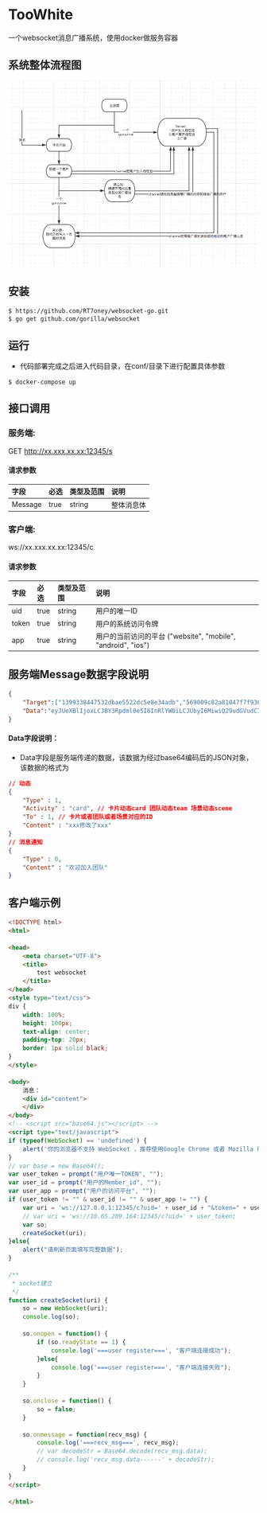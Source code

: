 # TooWhite
一个websocket消息广播系统，使用docker做服务容器

## 系统整体流程图

![alt text](process.png)

## 安装

```ssh
$ https://github.com/RT7oney/websocket-go.git
$ go get github.com/gorilla/websocket
```

## 运行

* 代码部署完成之后进入代码目录，在conf/目录下进行配置具体参数

```ssh
$ docker-compose up
```

## 接口调用

### 服务端:
GET http://xx.xxx.xx.xx:12345/s

####  请求参数
| 字段                     |   必选            |   类型及范围    | 说明                               |
|:-------------------------|:----------------- |:----------------|:-----------------------------------|
|Message|true|string|整体消息体|

### 客户端:
ws://xx.xxx.xx.xx:12345/c

#### 请求参数
| 字段                     |   必选            |   类型及范围    | 说明                               |
|:-------------------------|:----------------- |:----------------|:-----------------------------------|
| uid | true | string | 用户的唯一ID |
| token | true | string | 用户的系统访问令牌 |
| app | true | string | 用户的当前访问的平台 ("website", "mobile", "android", "ios")|

## 服务端Message数据字段说明

```json
{
    "Target":["1399338447532dbae5522dc5e8e34adb","569009c82a81047f7f936942c949500c"],
    "Data":"eyJUeXBlIjoxLCJBY3Rpdml0eSI6InRlYW0iLCJUbyI6MiwiQ29udGVudCI6Ijxmb250IHN0eWxlPSdjb2xvcjojNjdiYmZlJz5tZWk8L2ZvbnQ+IFx1NGZlZVx1NjUzOVx1NGU4Nlx1NTZlMlx1OTYxZjxmb250IHN0eWxlPSdjb2xvcjojNjdiYmZlJz5cdTRlZTVcdTUyNGRcdTc2ODRcdTU0MGRcdTViNTc8L2ZvbnQ+XHU3Njg0XHU1NDBkXHU3OWYwXHU0ZTNhPGZvbnQgc3R5bGU9J2NvbG9yOiM2N2JiZmUnPkxPTFx1N2ZhNDwvZm9udD4ifQ=="
}
```

#### Data字段说明：

* Data字段是服务端传递的数据，该数据为经过base64编码后的JSON对象，该数据的格式为

```json
// 动态
{
    "Type" : 1,
    "Activity" : "card", // 卡片动态card 团队动态team 场景动态scene
    "To" : 1, // 卡片或者团队或者场景对应的ID
    "Content" : "xxx修改了xxx"
}
// 消息通知
{
    "Type" : 0,
    "Content" : "欢迎加入团队"
}
```

## 客户端示例

```html
<!DOCTYPE html>
<html>

<head>
    <meta charset="UTF-8">
    <title>
        test websocket
    </title>
</head>
<style type="text/css">
div {
    width: 100%;
    height: 100px;
    text-align: center;
    padding-top: 20px;
    border: 1px solid black;
}
</style>

<body>
    消息：
    <div id="content">
    </div>
</body>
<!-- <script src="base64.js"></script> -->
<script type="text/javascript">
if (typeof(WebSocket) == 'undefined') {
    alert('你的浏览器不支持 WebSocket ，推荐使用Google Chrome 或者 Mozilla Firefox');
}
// var base = new Base64();
var user_token = prompt("用户唯一TOKEN", "");
var user_id = prompt("用户的Member_id", "");
var user_app = prompt("用户的访问平台", "");
if (user_token != "" & user_id != "" & user_app != "") {
    var uri = 'ws://127.0.0.1:12345/c?uid=' + user_id + "&token=" + user_token + "&app=" + user_app;
    // var uri = 'ws://10.65.209.164:12345/c?uid=' + user_token;
    var so;
    createSocket(uri);
}else{
    alert("请刷新页面填写完整数据");
}

/**
 * socket建立
 */
function createSocket(uri) {
    so = new WebSocket(uri);
    console.log(so);

    so.onopen = function() {
        if (so.readyState == 1) {
            console.log('===user register===', "客户端连接成功");
        }else{
            console.log('===user register===', "客户端连接失败");
        }
    }

    so.onclose = function() {
        so = false;
    }

    so.onmessage = function(recv_msg) {
        console.log('===recv_msg===', recv_msg);
        // var decodeStr = Base64.decode(recv_msg.data);
        // console.log('recv_msg.data------' + decodeStr);
    }
}
</script>

</html>

```
